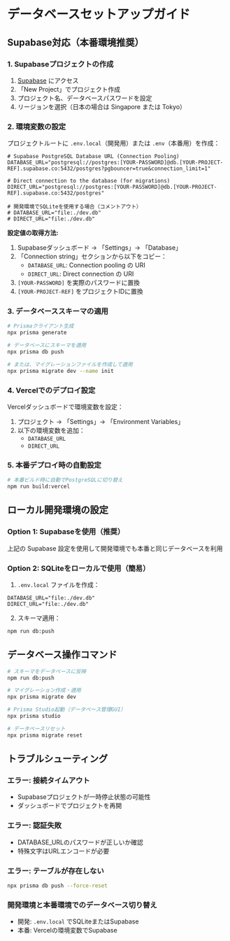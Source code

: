 # データベースセットアップガイド

## Supabase対応（本番環境推奨）

### 1. Supabaseプロジェクトの作成

1. [Supabase](https://supabase.com) にアクセス
2. 「New Project」でプロジェクト作成
3. プロジェクト名、データベースパスワードを設定
4. リージョンを選択（日本の場合は Singapore または Tokyo）

### 2. 環境変数の設定

プロジェクトルートに `.env.local`（開発用）または `.env`（本番用）を作成：

```env
# Supabase PostgreSQL Database URL (Connection Pooling)
DATABASE_URL="postgresql://postgres:[YOUR-PASSWORD]@db.[YOUR-PROJECT-REF].supabase.co:5432/postgres?pgbouncer=true&connection_limit=1"

# Direct connection to the database (for migrations)
DIRECT_URL="postgresql://postgres:[YOUR-PASSWORD]@db.[YOUR-PROJECT-REF].supabase.co:5432/postgres"

# 開発環境でSQLiteを使用する場合（コメントアウト）
# DATABASE_URL="file:./dev.db"
# DIRECT_URL="file:./dev.db"
```

**設定値の取得方法:**
1. Supabaseダッシュボード → 「Settings」→ 「Database」
2. 「Connection string」セクションから以下をコピー：
   - `DATABASE_URL`: Connection pooling の URI
   - `DIRECT_URL`: Direct connection の URI
3. `[YOUR-PASSWORD]` を実際のパスワードに置換
4. `[YOUR-PROJECT-REF]` をプロジェクトIDに置換

### 3. データベーススキーマの適用

```bash
# Prismaクライアント生成
npx prisma generate

# データベースにスキーマを適用
npx prisma db push

# または、マイグレーションファイルを作成して適用
npx prisma migrate dev --name init
```

### 4. Vercelでのデプロイ設定

Vercelダッシュボードで環境変数を設定：

1. プロジェクト → 「Settings」→ 「Environment Variables」
2. 以下の環境変数を追加：
   - `DATABASE_URL`
   - `DIRECT_URL`

### 5. 本番デプロイ時の自動設定

```bash
# 本番ビルド時に自動でPostgreSQLに切り替え
npm run build:vercel
```

## ローカル開発環境の設定

### Option 1: Supabaseを使用（推奨）

上記の Supabase 設定を使用して開発環境でも本番と同じデータベースを利用

### Option 2: SQLiteをローカルで使用（簡易）

1. `.env.local` ファイルを作成：
```env
DATABASE_URL="file:./dev.db"
DIRECT_URL="file:./dev.db"
```

2. スキーマ適用：
```bash
npm run db:push
```

## データベース操作コマンド

```bash
# スキーマをデータベースに反映
npm run db:push

# マイグレーション作成・適用
npx prisma migrate dev

# Prisma Studio起動（データベース管理GUI）
npx prisma studio

# データベースリセット
npx prisma migrate reset
```

## トラブルシューティング

### エラー: 接続タイムアウト
- Supabaseプロジェクトが一時停止状態の可能性
- ダッシュボードでプロジェクトを再開

### エラー: 認証失敗
- DATABASE_URLのパスワードが正しいか確認
- 特殊文字はURLエンコードが必要

### エラー: テーブルが存在しない
```bash
npx prisma db push --force-reset
```

### 開発環境と本番環境でのデータベース切り替え
- 開発: `.env.local` でSQLiteまたはSupabase
- 本番: Vercelの環境変数でSupabase 